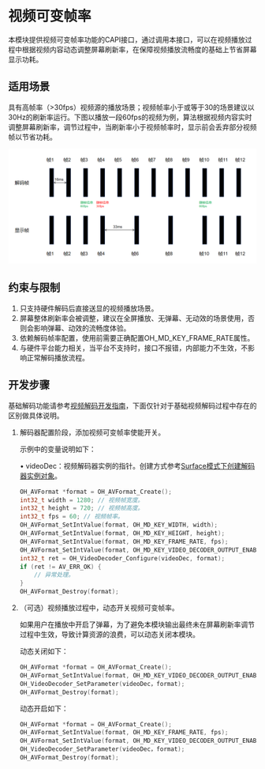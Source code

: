 # 视频可变帧率

本模块提供视频可变帧率功能的CAPI接口，通过调用本接口，可以在视频播放过程中根据视频内容动态调整屏幕刷新率，在保障视频播放流畅度的基础上节省屏幕显示功耗。

## 适用场景

具有高帧率（>30fps）视频源的播放场景；视频帧率小于或等于30的场景建议以30Hz的刷新率运行。下图以播放一段60fps的视频为例，算法根据视频内容实时调整屏幕刷新率，调节过程中，当刷新率小于视频帧率时，显示前会丢弃部分视频帧以节省功耗。

![Video variable refreshrate](figures/video-variable-refreshrate.png)

## 约束与限制

1. 只支持硬件解码后直接送显的视频播放场景。
2. 屏幕整体刷新率会被调整，建议在全屏播放、无弹幕、无动效的场景使用，否则会影响弹幕、动效的流畅度体验。
3. 依赖解码帧率配置，使用前需要正确配置OH_MD_KEY_FRAME_RATE属性。
4. 与硬件平台能力相关，当平台不支持时，接口不报错，内部能力不生效，不影响正常解码播放流程。

## 开发步骤

基础解码功能请参考[视频解码开发指南](video-decoding.md)，下面仅针对于基础视频解码过程中存在的区别做具体说明。

1. 解码器配置阶段，添加视频可变帧率使能开关。
   
   示例中的变量说明如下：
   
   • videoDec：视频解码器实例的指针。创建方式参考[Surface模式下创建解码器实例对象](video-decoding.md#Surface模式)。

    ```cpp
    OH_AVFormat *format = OH_AVFormat_Create();
    int32_t width = 1280; // 视频帧宽度。
    int32_t height = 720; // 视频帧高度。
    int32_t fps = 60; // 视频帧率。
    OH_AVFormat_SetIntValue(format, OH_MD_KEY_WIDTH, width);
    OH_AVFormat_SetIntValue(format, OH_MD_KEY_HEIGHT, height);
    OH_AVFormat_SetIntValue(format, OH_MD_KEY_FRAME_RATE, fps);
    OH_AVFormat_SetIntValue(format, OH_MD_KEY_VIDEO_DECODER_OUTPUT_ENABLE_VRR, 1);
    int32_t ret = OH_VideoDecoder_Configure(videoDec, format);
    if (ret != AV_ERR_OK) {
        // 异常处理。
    }
    OH_AVFormat_Destroy(format);
    ```

2. （可选）视频播放过程中，动态开关视频可变帧率。

    如果用户在播放中开启了弹幕，为了避免本模块输出最终未在屏幕刷新率调节过程中生效，导致计算资源的浪费，可以动态关闭本模块。
    
    动态关闭如下：

    ```cpp
    OH_AVFormat *format = OH_AVFormat_Create();
    OH_AVFormat_SetIntValue(format, OH_MD_KEY_VIDEO_DECODER_OUTPUT_ENABLE_VRR, 0);
    OH_VideoDecoder_SetParameter(videoDec，format);
    OH_AVFormat_Destroy(format);
    ```

    动态开启如下：

    ```cpp
    OH_AVFormat *format = OH_AVFormat_Create();
    OH_AVFormat_SetIntValue(format, OH_MD_KEY_FRAME_RATE, fps);
    OH_AVFormat_SetIntValue(format, OH_MD_KEY_VIDEO_DECODER_OUTPUT_ENABLE_VRR, 1);
    OH_VideoDecoder_SetParameter(videoDec，format);
    OH_AVFormat_Destroy(format);
    ```
